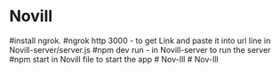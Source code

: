 # Novill
#install ngrok.
#ngrok http 3000 - to get Link and paste it into url line in Novill-server/server.js
#npm dev run - in Novill-server to run the server
#npm start in Novill file to start the app
#   N o v - I l l  
 #   N o v - I l l  
 